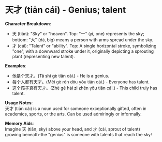 # **天才 (tiān cái) - Genius; talent**

**Character Breakdown**:  
- 天 (tiān): "Sky" or "heaven". Top: "一" (yī, one) represents the sky; bottom: "大" (dà, big) means a person with arms spread under the sky.  
- 才 (cái): "Talent" or "ability". Top: A single horizontal stroke, symbolizing "one", with a downward stroke under it, originally depicting a sprouting plant (representing new talent).

**Examples**:  
- 他是个天才。(Tā shì gè tiān cái.) - He is a genius.  
- 每个人都有天才。(Měi gè rén dōu yǒu tiān cái.) - Everyone has talent.  
- 这个孩子真有天才。(Zhè gè hái zi zhēn yǒu tiān cái.) - This child truly has talent.

**Usage Notes**:  
天才 (tiān cái) is a noun used for someone exceptionally gifted, often in academics, sports, or the arts. Can be used admiringly or informally.

**Memory Aids**:  
Imagine 天 (tiān, sky) above your head, and 才 (cái, sprout of talent) growing beneath-the "genius" is someone with talents that reach the sky!